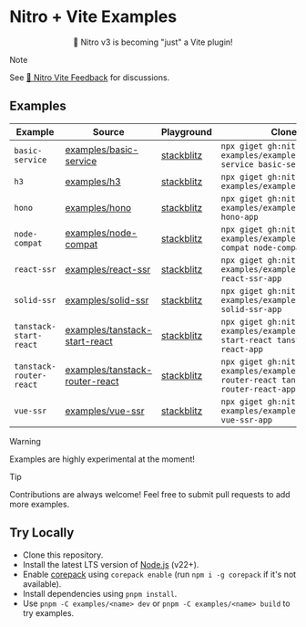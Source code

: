 # Nitro + Vite Examples

<p align="center">🎉 Nitro v3 is becoming "just" a Vite plugin!</p>

> [!NOTE]
> See [💬 Nitro Vite Feedback](https://github.com/nitrojs/nitro/discussions/3460) for discussions.

## Examples

<!-- Use `pnpm automd` to update section below -->

<!-- automd:examples -->

| Example | Source | Playground | Clone |
| --- | --- | --- | --- |
| `basic-service` | [examples/basic-service](./examples/basic-service/) | [stackblitz](https://stackblitz.com/fork/github/nitrojs/nitro-vite-examples/tree/main/examples/basic-service?startScript=dev&file=vite.config.mjs,server.ts) | `npx giget gh:nitrojs/vite-examples/examples/basic-service basic-service-app` |
| `h3` | [examples/h3](./examples/h3/) | [stackblitz](https://stackblitz.com/fork/github/nitrojs/nitro-vite-examples/tree/main/examples/h3?startScript=dev&file=vite.config.mjs,server.ts) | `npx giget gh:nitrojs/vite-examples/examples/h3 h3-app` |
| `hono` | [examples/hono](./examples/hono/) | [stackblitz](https://stackblitz.com/fork/github/nitrojs/nitro-vite-examples/tree/main/examples/hono?startScript=dev&file=vite.config.mjs,server.ts) | `npx giget gh:nitrojs/vite-examples/examples/hono hono-app` |
| `node-compat` | [examples/node-compat](./examples/node-compat/) | [stackblitz](https://stackblitz.com/fork/github/nitrojs/nitro-vite-examples/tree/main/examples/node-compat?startScript=dev&file=vite.config.mjs,server.ts) | `npx giget gh:nitrojs/vite-examples/examples/node-compat node-compat-app` |
| `react-ssr` | [examples/react-ssr](./examples/react-ssr/) | [stackblitz](https://stackblitz.com/fork/github/nitrojs/nitro-vite-examples/tree/main/examples/react-ssr?startScript=dev&file=vite.config.mjs,server.ts) | `npx giget gh:nitrojs/vite-examples/examples/react-ssr react-ssr-app` |
| `solid-ssr` | [examples/solid-ssr](./examples/solid-ssr/) | [stackblitz](https://stackblitz.com/fork/github/nitrojs/nitro-vite-examples/tree/main/examples/solid-ssr?startScript=dev&file=vite.config.mjs,server.ts) | `npx giget gh:nitrojs/vite-examples/examples/solid-ssr solid-ssr-app` |
| `tanstack-start-react` | [examples/tanstack-start-react](./examples/tanstack-start-react/) | [stackblitz](https://stackblitz.com/fork/github/nitrojs/nitro-vite-examples/tree/main/examples/tanstack-start-react?startScript=dev&file=vite.config.mjs,server.ts) | `npx giget gh:nitrojs/vite-examples/examples/tanstack-start-react tanstack-start-react-app` |
| `tanstack-router-react` | [examples/tanstack-router-react](./examples/tanstack-router-react/) | [stackblitz](https://stackblitz.com/fork/github/nitrojs/nitro-vite-examples/tree/main/examples/tanstack-router-react?startScript=dev&file=vite.config.mjs,server.ts) | `npx giget gh:nitrojs/vite-examples/examples/tanstack-router-react tanstack-router-react-app` |
| `vue-ssr` | [examples/vue-ssr](./examples/vue-ssr/) | [stackblitz](https://stackblitz.com/fork/github/nitrojs/nitro-vite-examples/tree/main/examples/vue-ssr?startScript=dev&file=vite.config.mjs,server.ts) | `npx giget gh:nitrojs/vite-examples/examples/vue-ssr vue-ssr-app` |

<!-- /automd -->

> [!WARNING]
> Examples are highly experimental at the moment!

> [!TIP]
> Contributions are always welcome! Feel free to submit pull requests to add more examples.

## Try Locally

- Clone this repository.
- Install the latest LTS version of [Node.js](https://nodejs.org/en/) (v22+).
- Enable [corepack](https://github.com/nodejs/corepack) using `corepack enable` (run `npm i -g corepack` if it's not available).
- Install dependencies using `pnpm install`.
- Use `pnpm -C examples/<name> dev` or `pnpm -C examples/<name> build` to try examples.
